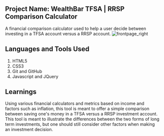 
## Project Name: WealthBar TFSA | RRSP Comparison Calculator

A financial comparison calculator used to help a user decide between investing in a TFSA account versus a RRSP account. 
![frontpage_right](https://cloud.githubusercontent.com/assets/22157084/21674613/55bd580a-d2e3-11e6-800e-85586851a2ee.png)

## Languages and Tools Used
1. HTML5
2. CSS3
3. Git and GitHub
4. Javascript and JQuery

## Learnings
Using various financial calculators and metrics based on income and factors such as inflation, this tool is meant to offer a simple comparison between saving one's money in a TFSA versus a RRSP investment account.
This tool is meant to illustrate the differences between the two forms of long term investments, but one should still consider other factors when making an investment decision.
